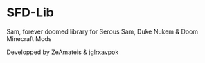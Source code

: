 # SFD-Lib
Sam, forever doomed library for Serous Sam, Duke Nukem &amp; Doom Minecraft Mods

Developped by ZeAmateis & [jglrxavpok](https://github.com/jglrxavpok)